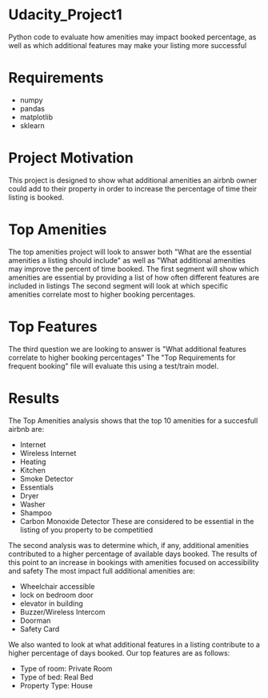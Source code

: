 # Udacity_Project1
Python code to evaluate how amenities may impact booked percentage, as well as which additional features may make your listing more successful

# Requirements
- numpy
- pandas
- matplotlib
- sklearn

# Project Motivation
This project is designed to show what additional amenities an airbnb owner could add to their property in order to increase the percentage of time their listing is booked.

# Top Amenities
The top amenities project will look to answer both "What are the essential amenities a listing should include" as well as "What additional amenities may improve the percent of time booked.
The first segment will show which amenities are essential by providing a list of how often different features are included in listings
The second segment will look at which specific amenities correlate most to higher booking percentages.

# Top Features
The third question we are looking to answer is "What additional features correlate to higher booking percentages"
The "Top Requirements for frequent booking" file will evaluate this using a test/train model.

# Results
The Top Amenities analysis shows that the top 10 amenities for a succesfull airbnb are:
  - Internet
  - Wireless Internet
  - Heating
  - Kitchen
  - Smoke Detector
  - Essentials
  - Dryer
  - Washer
  - Shampoo
  - Carbon Monoxide Detector
 These are considered to be essential in the listing of you property to be competitied
 
 The second analysis was to determine which, if any, additional amenities contributed to a higher percentage of available days booked.
 The results of this point to an increase in bookings with amenities focused on accessibility and safety
 The most impact full additional amenities are:
 - Wheelchair accessible
 - lock on bedroom door
 - elevator in building
 - Buzzer/Wireless Intercom
 - Doorman
 - Safety Card

We also wanted to look at what additional features in a listing contribute to a higher percentage of days booked.
Our top features are as follows:
- Type of room: Private Room
- Type of bed: Real Bed
- Property Type: House
